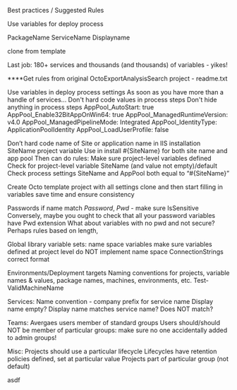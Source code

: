 
Best practices / Suggested Rules


Use variables for deploy process

PackageName
ServiceName
Displayname


clone from template


Last job: 180+ services and thousands (and thousands) of variables - yikes!

****Get rules from original OctoExportAnalysisSearch project - readme.txt


Use variables in deploy process settings
  As soon as you have more than a handle of services...
Don't hard code values in process steps
Don't hide anything in process steps
  AppPool_AutoStart:              true
  AppPool_Enable32BitAppOnWin64:  true
  AppPool_ManagedRuntimeVersion:  v4.0
  AppPool_ManagedPipelineMode:    Integrated
  AppPool_IdentityType:           ApplicationPoolIdentity
  AppPool_LoadUserProfile:        false

Don’t hard code name of Site or application name in IIS installation
SiteName project variable
Use in install #{SiteName} for both site name and app pool
Then can do rules:
Make sure project-level variables defined
Check for project-level variable SiteName (and value not empty)/default
Check process settings SiteName and AppPool both equal to “#{SiteName}”


Create Octo template project with all settings
  clone and then start filling in variables
  save time and ensure consistency



Passwords
  if name match *Password*, *Pwd* - make sure IsSensitive
  Conversely, maybe you ought to check that all your password variables have Pwd extension
  What about variables with no pwd and not secure? Perhaps rules based on length,


Global library variable sets:
  name space variables
  make sure variables defined at project level do NOT implement name space
  ConnectionStrings
    correct format

Environments/Deployment targets
Naming conventions for projects, variable names & values, package names, machines, environments, etc.
  Test-ValidMachineName

Services:
Name convention - company prefix for service name
Display name empty? Display name matches service name?  Does NOT match?

Teams:
Avergaes users member of standard groups
Users should/should NOT be member of particular groups:
  make sure no one accidentally added to admin groups!

Misc:
Projects should use a particular lifecycle
Lifecycles have retention policies defined, set at particular value
Projects part of particular group (not default)



asdf